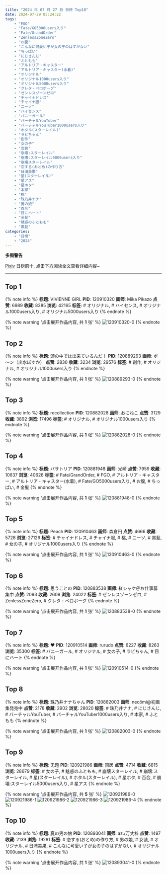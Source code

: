 ```yaml
---
title: "2024 年 07 月 27 日 日榜 Top10"
date: 2024-07-29 05:24:22
tags:
    - "FGO"
    - "Fate/GO5000users入り"
    - "Fate/GrandOrder"
    - "ZenlessZoneZero"
    - "お腹"
    - "こんなに可愛い子が女の子のはずがない"
    - "ちっぱい"
    - "にじさんじ"
    - "ふともも"
    - "アルトリア・キャスター"
    - "アルトリア・キャスター(水着)"
    - "オリジナル"
    - "オリジナル1000users入り"
    - "オリジナル5000users入り"
    - "クレタ・ベロボーグ"
    - "ゼンレスゾーンゼロ"
    - "チャイナドレス"
    - "チャイナ服"
    - "ニーソ"
    - "ハイセンス"
    - "バニーガール"
    - "バーチャルYouTuber"
    - "バーチャルYouTuber1000users入り"
    - "ホタル(スターレイル)"
    - "ラビちゃん"
    - "創作"
    - "女の子"
    - "女装"
    - "崩壊:スターレイル"
    - "崩壊:スターレイル5000users入り"
    - "崩壊スターレイル"
    - "恋する(おとめ)の作り方"
    - "日浦美果"
    - "星(スターレイル)"
    - "星アス"
    - "星ホタ"
    - "本家"
    - "桃"
    - "珠乃井ナナ"
    - "男の娘"
    - "百合"
    - "目にハート"
    - "金髪"
    - "魅惑のふともも"
    - "黒髪"
categories:
    - "日榜"
    - "2024"
---
```


<i class="fa fa-triangle-exclamation"></i>**多图警告**<i class="fa fa-triangle-exclamation"></i>

[Pixiv](https://www.pixiv.net/) 日榜前十, 点击下方阅读全文查看详细内容~

<!-- more -->

---

## Top 1

{% note info %}
**标题**: VIVIENNE GIRL
**PID**: 120910320 **画师**: Mika Pikazo
**点赞**: 6989 **收藏**: 8385 **浏览**: 42165
**标签**: # オリジナル, # ハイセンス, # オリジナル1000users入り, # オリジナル5000users入り
{% endnote %}

{% note warning '点击展开作品内容, 共 **1** 张' %}
![120910320-0](https://i.pixiv.re/img-original/img/2024/07/27/00/00/07/120910320_p0.png)
{% endnote %}

## Top 2

{% note info %}
**标题**: 頭の中では出来ているんだ！
**PID**: 120889293 **画师**: ポ～ン（出水ぽすか）
**点赞**: 2830 **收藏**: 3234 **浏览**: 29576
**标签**: # 創作, # オリジナル, # オリジナル1000users入り
{% endnote %}

{% note warning '点击展开作品内容, 共 **1** 张' %}
![120889293-0](https://i.pixiv.re/img-original/img/2024/07/26/07/30/01/120889293_p0.jpg)
{% endnote %}

## Top 3

{% note info %}
**标题**: recollection
**PID**: 120882028 **画师**: おにねこ
**点赞**: 3129 **收藏**: 3892 **浏览**: 17496
**标签**: # オリジナル, # オリジナル1000users入り
{% endnote %}

{% note warning '点击展开作品内容, 共 **1** 张' %}
![120882028-0](https://i.pixiv.re/img-original/img/2024/07/26/00/00/25/120882028_p0.jpg)
{% endnote %}

## Top 4

{% note info %}
**标题**: バサトリア
**PID**: 120881948 **画师**: 光崎
**点赞**: 7959 **收藏**: 10637 **浏览**: 40628
**标签**: # Fate/GrandOrder, # FGO, # アルトリア・キャスター, # アルトリア・キャスター(水着), # Fate/GO5000users入り, # お腹, # ちっぱい, # 金髪
{% endnote %}

{% note warning '点击展开作品内容, 共 **1** 张' %}
![120881948-0](https://i.pixiv.re/img-original/img/2024/07/26/00/00/07/120881948_p0.png)
{% endnote %}

## Top 5

{% note info %}
**标题**: Peach
**PID**: 120910463 **画师**: 森倉円
**点赞**: 4666 **收藏**: 5728 **浏览**: 27126
**标签**: # チャイナドレス, # チャイナ服, # 桃, # ニーソ, # 黒髪, # 女の子, # オリジナル1000users入り
{% endnote %}

{% note warning '点击展开作品内容, 共 **1** 张' %}
![120910463-0](https://i.pixiv.re/img-original/img/2024/07/27/00/00/43/120910463_p0.jpg)
{% endnote %}

## Top 6

{% note info %}
**标题**: 思うことの
**PID**: 120883538 **画师**: 紅シャケ＠お仕事募集中
**点赞**: 2093 **收藏**: 2609 **浏览**: 24022
**标签**: # ゼンレスゾーンゼロ, # ZenlessZoneZero, # クレタ・ベロボーグ
{% endnote %}

{% note warning '点击展开作品内容, 共 **1** 张' %}
![120883538-0](https://i.pixiv.re/img-original/img/2024/07/26/00/39/03/120883538_p0.jpg)
{% endnote %}

## Top 7

{% note info %}
**标题**: ❤
**PID**: 120910514 **画师**: rurudo
**点赞**: 6227 **收藏**: 8263 **浏览**: 35300
**标签**: # バニーガール, # オリジナル, # 女の子, # ラビちゃん, # 目にハート
{% endnote %}

{% note warning '点击展开作品内容, 共 **1** 张' %}
![120910514-0](https://i.pixiv.re/img-original/img/2024/07/27/00/00/58/120910514_p0.png)
{% endnote %}

## Top 8

{% note info %}
**标题**: 珠乃井ナナちゃん
**PID**: 120882003 **画师**: necömi@初画集発売中
**点赞**: 2178 **收藏**: 2902 **浏览**: 28020
**标签**: # 珠乃井ナナ, # にじさんじ, # バーチャルYouTuber, # バーチャルYouTuber1000users入り, # 本家, # ふともも
{% endnote %}

{% note warning '点击展开作品内容, 共 **1** 张' %}
![120882003-0](https://i.pixiv.re/img-original/img/2024/07/26/00/00/18/120882003_p0.jpg)
{% endnote %}

## Top 9

{% note info %}
**标题**: 无题
**PID**: 120921986 **画师**: 鸦居
**点赞**: 4714 **收藏**: 6815 **浏览**: 28679
**标签**: # 女の子, # 魅惑のふともも, # 崩壊スターレイル, # 崩壊:スターレイル, # 星(スターレイル), # ホタル(スターレイル), # 星ホタ, # 百合, # 崩壊:スターレイル5000users入り, # 星アス
{% endnote %}

{% note warning '点击展开作品内容, 共 **5** 张' %}
![120921986-0](https://i.pixiv.re/img-original/img/2024/07/27/11/28/48/120921986_p0.jpg)
![120921986-1](https://i.pixiv.re/img-original/img/2024/07/27/11/28/48/120921986_p1.jpg)
![120921986-2](https://i.pixiv.re/img-original/img/2024/07/27/11/28/48/120921986_p2.jpg)
![120921986-3](https://i.pixiv.re/img-original/img/2024/07/27/11/28/48/120921986_p3.jpg)
![120921986-4](https://i.pixiv.re/img-original/img/2024/07/27/11/28/48/120921986_p4.jpg)
{% endnote %}

## Top 10

{% note info %}
**标题**: 夏の男の娘
**PID**: 120893041 **画师**: az./万丈梓
**点赞**: 1497 **收藏**: 2139 **浏览**: 19281
**标签**: # 恋する(おとめ)の作り方, # 男の娘, # 女装, # オリジナル, # 日浦美果, # こんなに可愛い子が女の子のはずがない, # オリジナル1000users入り
{% endnote %}

{% note warning '点击展开作品内容, 共 **1** 张' %}
![120893041-0](https://i.pixiv.re/img-original/img/2024/07/26/12/00/09/120893041_p0.png)
{% endnote %}
